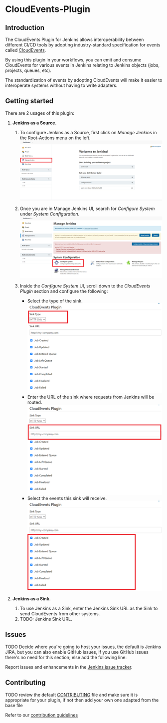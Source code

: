 # CloudEvents-Plugin

## Introduction

The CloudEvents Plugin for Jenkins allows interoperability between different CI/CD tools by adopting industry-standard specification for events called [CloudEvents](https://cloudevents.io/). 

By using this plugin in your workflows, you can emit and consume CloudEvents for various events in Jenkins relating to Jenkins objects (jobs, projects, queues, etc).

The standardization of events by adopting CloudEvents will make it easier to interoperate systems without having to write adapters. 


## Getting started

There are 2 usages of this plugin:
1. **Jenkins as a Source.**
   
    1. To configure Jenkins as a Source, first click on *Manage Jenkins* in the Root-Actions menu on the left.
        ![Manage Jenkins](public/manage_jenkins.png)
       
    2. Once you are in Manage Jenkins UI, search for *Configure System* under *System Configuration*. 
        ![Configure System](public/configure_system.png)
       
    3.  Inside the *Configure System* UI, scroll down to the *CloudEvents Plugin* section and configure the following: 
        - Select the type of the sink.
          ![Type of Sink](public/sinkType.png)
        - Enter the URL of the sink where requests from Jenkins will be routed.
          ![URL of the SInk](public/sinkURL.png)
        - Select the events this sink will receive.
          ![Select event/s](public/events-select.png)



2. **Jenkins as a Sink.**
    1. To use Jenkins as a Sink, enter the Jenkins Sink URL as the Sink to send CloudEvents from other systems.
    2. TODO: Jenkins Sink URL.



## Issues

TODO Decide where you're going to host your issues, the default is Jenkins JIRA, but you can also enable GitHub issues,
If you use GitHub issues there's no need for this section; else add the following line:

Report issues and enhancements in the [Jenkins issue tracker](https://issues.jenkins-ci.org/).

## Contributing

TODO review the default [CONTRIBUTING](https://github.com/jenkinsci/.github/blob/master/CONTRIBUTING.md) file and make sure it is appropriate for your plugin, if not then add your own one adapted from the base file

Refer to our [contribution guidelines](https://github.com/jenkinsci/.github/blob/master/CONTRIBUTING.md)
